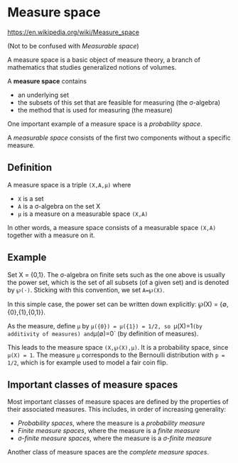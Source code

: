 # Measure space

https://en.wikipedia.org/wiki/Measure_space

(Not to be confused with *Measurable space*)

A measure space is a basic object of measure theory, a branch of mathematics that studies generalized notions of volumes.

A **measure space** contains
- an underlying set
- the subsets of this set that are feasible for measuring (the σ-algebra)
- the method that is used for measuring (the measure)

One important example of a measure space is a *probability space*.

A *measurable space* consists of the first two components without a specific measure.

## Definition

A measure space is a triple `(X,A,μ)` where 
- `X` is a set
- `A` is a σ-algebra on the set X
- `μ` is a measure on a measurable space `(X,A)`

In other words, a measure space consists of a measurable space `(X,A)` together with a measure on it.

## Example

Set X = {0,1}. The σ-algebra on finite sets such as the one above is usually the power set, which is the set of all subsets (of a given set) and is denoted by `℘(⋅)`. Sticking with this convention, we set `A=℘(X)`.

In this simple case, the power set can be written down explicitly: 
℘(X) = {∅,{0},{1},{0,1}}.

As the measure, define `μ` by `μ({0}) = μ({1}) = 1/2, so `μ(X)=1` (by additivity of measures) and `μ(∅)=0` (by definition of measures).

This leads to the measure space `(X,℘(X),μ)`. It is a probability space, since `μ(X) = 1`. The measure `μ` corresponds to the Bernoulli distribution with `p = 1/2`, which is for example used to model a fair coin flip.

## Important classes of measure spaces

Most important classes of measure spaces are defined by the properties of their associated measures. This includes, in order of increasing generality:
- *Probability spaces*, where the measure is a *probability measure*
- *Finite measure spaces*, where the measure is a *finite measure*
- *σ-finite measure spaces*, where the measure is a *σ-finite measure*

Another class of measure spaces are the *complete measure spaces*.

